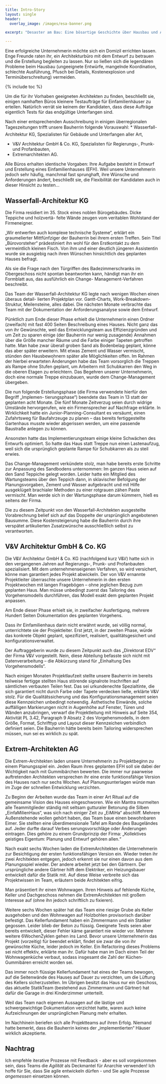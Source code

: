 ```yaml
---
title: Intro-Story
layout: single
header:
  overlay_image: /images/esa-banner.png

excerpt: "Desaster am Bau: Eine bösartige Geschichte über Hausbau und Architektur, sowie das Scheitern klassischer Vorgehensmodelle."

---
```


Eine erfolgreiche Unternehmerin möchte sich ein Domizil errichten lassen. Enge Freunde raten ihr, ein Architekturbüro mit dem Entwurf zu betrauen und die Erstellung begleiten zu lassen. Nur so ließen sich die legendären Probleme beim Hausbau (ungeeignete Entwürfe, mangelnde Koordination, schlechte Ausführung, Pfusch bei Details, Kostenexplosion und Terminüberschreitung) vermeiden.

{% include toc %}

Um die für ihr Vorhaben geeigneten Architekten zu finden, beschließt sie, einigen namhaften Büros kleinere Testaufträge für Einfamilienhäuser zu erteilen. Natürlich verrät sie keinem der Kandidaten, dass diese Aufträge eigentlich Tests für das endgültige Unterfangen sind.

Nach einer entsprechenden Ausschreibung in einigen überregionalen Tageszeitungen trifft unsere Bauherrin folgende Vorauswahl:
*  Wasserfall-Architektur KG, Spezialisten für Gebäude und Unterfangen aller Art,
* V&V Architektur GmbH & Co. KG, Spezialisten für Regierungs-, Prunk- und Profanbauten,
* Extremarchitekten AG.

Alle Büros erhalten identische Vorgaben: Ihre Aufgabe besteht in Entwurf und Erstellung eines Einfamilienhauses (EFH). Weil unsere Unternehmerin jedoch sehr häufig, manchmal fast sprunghaft, ihre Wünsche und Anforderungen ändert, beschließt sie, die Flexibilität der Kandidaten auch in dieser Hinsicht zu testen...

## Wasserfall-Architektur KG

Die Firma residiert im 35. Stock eines noblen Bürogebäudes. Dicke Teppiche und holzvertä- felte Wände zeugen vom veritablen Wohlstand der Firmeneigner.

„Wir entwerfen auch komplexe technische Systeme“, erklärt ein graumelierter Mittfünfziger der Bauherrin bei ihrem ersten Treffen. Sein Titel „Bürovorsteher“ prädestiniert ihn wohl für den Erstkontakt zu dem vermeintlich kleinen Fisch. Von ihm und einer deutlich jüngeren Assistentin wurde sie ausgiebig nach ihren Wünschen hinsichtlich des geplanten Hauses befragt.

Als sie die Frage nach den Türgriffen des Badezimmerschranks im Obergeschoss nicht spontan beantworten kann, händigt man ihr ein Formblatt aus, das ausführlich ein Change- Management-Verfahren beschreibt.

Das Team der Wasserfall-Architektur KG legte nach wenigen Wochen einen überaus detail- lierten Projektplan vor. Gantt-Charts, Work-Breakdown-Struktur, Meilensteine, alles dabei. Die nächsten Monate verbrachte das Team mit der Dokumentation der Anforderungsanalyse sowie dem Entwurf.

Pünktlich zum Ende dieser Phase erhielt die Unternehmerin einen Ordner (zweifach) mit fast 400 Seiten Beschreibung eines Hauses. Nicht ganz das von ihr Gewünschte, weil das Entwicklungsteam aus Effizienzgründen und um Zeit zu sparen einige (der Bauherrin nur wenig zusagende) Annahmen über die Größe mancher Räume und die Farbe einiger Tapeten getroffen hatte. Man habe zwar überall groben Sand als Bodenbelag geplant, könne das aber später erweitern. Mit etwas Zement und Wasser vermischt, stünden den Hausbewohnern später alle Möglichkeiten offen. Im Rahmen der hierbei erwarteten Änderungen habe das Team vorsorglich die Treppen als Rampe ohne Stufen geplant, um Arbeitern mit Schubkarren den Weg in die oberen Etagen zu erleichtern. Das Begehren unserer Unternehmerin, doch eine normale Treppe einzubauen, wurde dem Change-Management übergeben.

Die nun folgende Erstellungsphase (die Firma verwendete hierfür den Begriff „Implemen- tierungsphase“) beendete das Team in 13 statt der geplanten acht Monate. Die fünf Monate Zeitverzug seien durch widrige Umstände hervorgerufen, wie ein Firmensprecher auf Nachfrage erklärte. In Wirklichkeit hatte ein Junior-Planning-Consultant es versäumt, einen Zufahrtsweg für Baufahrzeuge zu planen – das bereits fertiggestellte Gartenhaus musste wieder abgerissen werden, um eine passende Baustraße anlegen zu können.

Ansonsten hatte das Implementierungsteam einige kleine Schwächen des Entwurfs optimiert. So hatte das Haus statt Treppe nun einen Lastenaufzug, weil sich die ursprünglich geplante Rampe für Schubkarren als zu steil erwies.

Das Change-Management verkündete stolz, man habe bereits erste Schritte zur Anpassung des Sandbodens unternommen: Im ganzen Haus seien auf den Sand Teppiche gelegt worden. Leider hatte ein Mitglied des Wartungsteams über den Teppich dann, in sklavischer Befolgung der Planungsvorgaben, Zement und Wasser aufgebracht und mit Hilfe ausgeklügelt brachialer Methoden zu einer rotgrauen zähen Paste vermischt. Man werde sich in der Wartungsphase darum kümmern, hieß es seitens der Firma.

Die zu diesem Zeitpunkt von den Wasserfall-Architekten ausgestellte Vorabrechnung belief sich auf das Doppelte der ursprünglich angebotenen Bausumme. Diese Kostensteigerung habe die Bauherrin durch ihre verspätet artikulierten Zusatzwünsche ausschließlich selbst zu verantworten.

## V&V Architektur GmbH & Co. KG

Die V&V Architektur GmbH & Co. KG (nachfolgend kurz V&V) hatte sich in den vergangenen Jahren auf Regierungs-, Prunk- und Profanbauten spezialisiert. Mit dem unternehmenseigenen Verfahren, so wird versichert, könne man garantiert jedes Projekt abwickeln. Der von V&V ernannte Projektleiter überraschte unsere Unternehmerin in den ersten Projektwochen mit langen Fragebögen – ohne jeglichen Bezug zum geplanten Haus. Man müsse unbedingt zuerst das Tailoring des Vorgehensmodells durchführen, das Modell exakt dem geplanten Projekt anpassen.

Am Ende dieser Phase erhielt sie, in zweifacher Ausfertigung, mehrere Hundert Seiten Dokumentation des geplanten Vorgehens.

Dass ihr Einfamilienhaus darin nicht erwähnt wurde,
sei völlig normal, unterrich­tete sie der Projektleiter.
Erst jetzt, in der zweiten Phase, würde das konkrete
 Objekt geplant, spezifiziert, realisiert, qualitätsgesi­chert und konfigurations­verwaltet.

Der Auftraggeberin wurde zu diesem Zeitpunkt auch das „Direktorat EDV“ der Firma V&V vorgestellt. Nein, diese Abteilung befasste sich nicht mit Datenverarbeitung – die Abkürzung stand für „Einhaltung Des Vorgehensmodells“.

Nach einigen Monaten Projektlaufzeit stellte unsere Bauherrin im bereits teilweise fertigge­ stellten Haus störende signalrote Inschriften auf sämtlichen verbauten Teilen fest. Das sei urkundenechte Spezialtinte, die sich garantiert nicht durch Farbe oder Tapete verdecken ließe, erklärte V&V stolz. Für die Qualitätssicherung und das Konfigurationsmanagement seien diese Kennzeichen unbedingt notwendig. Ästhetische Einwände, solche auffälligen Markierungen nicht in Augenhöhe auf Fenster, Türen und Wänden anzubringen, verwarf die Projektleitung mit Hinweis auf Seite 354, Aktivität PL 3.42, Paragraph 9 Absatz 2 des Vorgehensmodells, in dem Größe, Format, Schrifttyp und Layout dieser Kennzeichen ver­bindlich definiert seien. Die Bauherrin hätte bereits beim Tailoring widersprechen müssen, nun sei es wirklich zu spät.

## Extrem-Architekten AG

Die Extrem-Architekten laden unsere Unternehmerin zu Projektbeginn zu einem Planungs­spiel ein. Jeden Raum ihres geplanten EFH soll sie dabei der Wichtigkeit nach mit Gummi­bärchen bewerten. Die immer nur paarweise auftretenden Architekten versprechen ihr eine erste funktionsfähige Version des Hauses nach nur sechs Wochen. Auf Planungsunterlagen würde man im Zuge der schnellen Entwicklung verzichten.

Zu Beginn der Arbeiten wurde das Team in einer Art Ritual auf die gemeinsame Vision des Hauses eingeschworen. Wie ein Mantra murmelten alle Teammitglieder ständig mit seltsam gutturaler Betonung die Silben „Einfa­Milien­Haus“, was sich nach einiger Zeit zu „Ei­Mi­Ha“ abschliff. Mehrere Außenstehende wollen gehört haben, das Team baue einen bewohnbaren Eimer. Sie stellten eine überdimensionale Tafel am Rande des Baugeländes auf. Jeder durfte darauf Verbes­ serungsvorschläge oder Änderungen eintragen. Dies gehöre zu einem Grundprinzip der Firma: „Kollektives geistiges Eigentum: Planung und Entwurf gehören allen.“

Nach exakt sechs Wochen laden die Extrem­Architekten die Unternehmerin zur Besichtigung der ersten funktionsfähigen Version ein. Wieder treten ihr zwei Architekten entgegen, jedoch erkennt sie nur einen davon aus dem Planungsspiel
wieder. Der andere arbeitet jetzt bei den Gärtnern. Der ursprüngliche andere Gärtner hilft dem Elektriker, ein Heizungsbauer entwickelt dafür die Statik mit. Auf diese Weise verbreite sich das Projektwissen im Team, erläutern beide Architekten eifrig.

Man präsentiert ihr einen Wohnwagen. Ihren Hinweis auf fehlende Küche, Keller und Dachgeschoss nehmen die Extrem­Architekten mit großem Interesse auf (ohne ihn jedoch
schriftlich zu fixieren).

Weitere sechs Wochen später hat das Team eine riesige Grube als Keller ausgehoben und den Wohnwagen auf Holzbohlen provisorisch darüber befestigt. Das Kellerfundament haben ein Zimmermann und ein Statiker gegossen. Leider blieb der Beton zu flüssig. Geeignete Tests seien aber bereits entwickelt, dieser Fehler käme garantiert nie wieder vor.
Mehrere weitere 6­Wochen­Zyklen gehen ins Land. Bevor unsere Unternehmerin das Projekt (vorzeitig) für beendet erklärt, findet sie zwar die von ihr gewünschte Küche, leider jedoch im Keller. Ein Refactoring dieses Problems sei nicht effektiv, erklärte man ihr. Dafür habe man im Dach einen Teil der Wohnwagenküche verbaut, sodass insgesamt die Zahl der Küchen­ Gummibären erreicht worden sei.

Das immer noch flüssige Kellerfundament hat eines der Teams bewogen, auf die Seitenwände des Hauses auf Dauer zu verzichten, um die Lüftung des Kellers sicherzustellen. Im Übrigen besitzt das Haus nur ein Geschoss, das aktuelle Statik­Team (bestehend aus Zimmermann und Gärtner) hat dafür die Garage in drei Kinderzimmer unterteilt.

Weil das Team nach eigenen Aussagen auf die lästige und schwergewichtige
Dokumenta­tion verzichtet hatte, waren auch keine Aufzeichnungen der ursprünglichen Planung mehr erhalten.

Im Nachhinein beriefen sich alle Projektteams auf ihren Erfolg. Niemand hatte bemerkt, dass die Bauherrin keines der „implementierten“ Häuser wirklich akzeptierte.


## Nachtrag
Ich empfehle iterative Prozesse mit Feedback - aber es soll vorgekommen sein,
dass Teams die _Agilität_ als Deckmantel für Anarchie verwenden!
Ich hoffe für Sie, dass Sie agile entwickeln dürfen -
und Sie agile Prozesse _angemessen_ einsetzen können.
